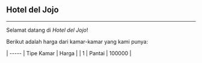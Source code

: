 ## Hotel del Jojo
-----
Selamat datang di *Hotel del Jojo*!

Berikut adalah harga dari kamar-kamar yang kami punya:

| ----- |   Tipe Kamar   |    Harga    |
|   1   |   Pantai       |    100000   |

